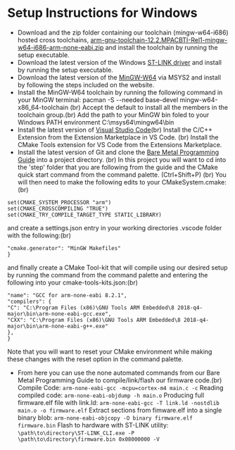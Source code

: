# Setup Instructions for Windows

- Download and the zip folder containing our toolchain (mingw-w64-i686) hosted cross toolchains, [arm-gnu-toolchain-12.2.MPACBTI-Rel1-mingw-w64-i686-arm-none-eabi.zip](https://developer.arm.com/downloads/-/arm-gnu-toolchain-downloads) and install the toolchain by running the setup executable.
- Download the latest version of the Windows [ST-LINK driver](https://www.st.com/en/development-tools/stsw-link009.html) and install by running the setup executable.
- Download the latest version of the [MinGW-W64](https://www.msys2.org/) via MSYS2 and install by following the steps included on the website.
- Install the MinGW-W64 toolchain by running the following command in your MinGW terminal: pacman -S --needed base-devel mingw-w64-x86_64-toolchain (br)
Accept the default to install all the members in the toolchain group.(br)
Add the path to your MinGW bin foled to your Windows PATH environment C:\msys64\mingw64\bin
- Install the latest version of [Visual Studio Code](https://code.visualstudio.com/download)(br)
Install the C/C++ Extension from the Extension Marketplace in VS Code. (br)
Install the CMake Tools extension for VS Code from the Extensions Marketplace.
- Install the latest version of Git and clone the [Bare Metal Programming Guide](https://github.com/cpq/bare-metal-programming-guide) into a project directory. (br)
In this project you will want to cd into the 'step' folder that you are following from the guide and the CMake quick start command from the command palette. (Ctrl+Shift+P) (br)
You will then need to make the following edits to your CMakeSystem.cmake:(br)

```set(CMAKE_SYSTEM_NAME "Generic")
set(CMAKE_SYSTEM_PROCESSOR "arm")
set(CMAKE_CROSSCOMPILING "TRUE")
set(CMAKE_TRY_COMPILE_TARGET_TYPE STATIC_LIBRARY)
```

and create a settings.json entry in your working directories .vscode folder with the following:(br)

```{
"cmake.generator": "MinGW Makefiles"
}
```

and finally create a CMake Tool-kit that will compile using our desired setup by running the command from the command palette and entering the following into your cmake-tools-kits.json:(br)

```{
"name": "GCC for arm-none-eabi 8.2.1",
"compilers": {
"C": "C:\Program Files (x86)\GNU Tools ARM Embedded\8 2018-q4-major\bin\arm-none-eabi-gcc.exe",
"CXX": "C:\Program Files (x86)\GNU Tools ARM Embedded\8 2018-q4-major\bin\arm-none-eabi-g++.exe"
},
}
```

Note that you will want to reset your CMake environment while making these changes with the reset option in the command palette.
- From here you can use the none automated commands from our Bare Metal Programming Guide to compile/link/flash our firmware code.(br)
Compile Code: ```arm-none-eabi-gcc -mcpu=cortex-m4 main.c -c```
Reading compiled code: ```arm-none-eabi-objdump -h main.o```
Producing full firmware.elf file with link.ld: ```arm-none-eabi-gcc -T link.ld -nostdlib main.o -o firmware.elf```
Extract sections from fimware.elf into a single binary blob: ```arm-none-eabi-objcopy -O binary firmware.elf firmware.bin```
Flash to hardware with ST-LINK utility: ```\path\to\directory\ST-LINK_CLI.exe -P \path\to\directory\firmware.bin 0x08000000 -V```
